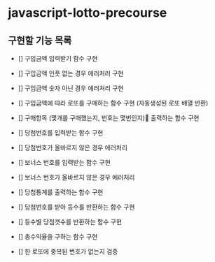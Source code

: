 # javascript-lotto-precourse

## 구현할 기능 목록

- [] 구입금액 입력받기 함수 구현
- [] 구입금액 인풋 없는 경우 에러처러 구현
- [] 구입금액 숫자 아닌 경우 에러처리 구현

- [] 구입금액에 따라 로또를 구매하는 함수 구현 (자동생성된 로또 배열 반환)
- [] 구매항목 (몇개를 구매했는지, 번호는 몇번인지) 출력하는 함수 구현

- [] 당첨번호를 입력받는 함수 구현
- [] 당첨번호가 올바르지 않은 경우 에러처리

- [] 보너스 번호를 입력받는 함수 구현
- [] 보너스 번호가 올바르지 않은 경우 에러처리

- [] 당첨통계를 출력하는 함수 구현
- [] 당첨번호를 받아 등수를 반환하는 함수 구현
- [] 등수별 당첨갯수를 반환하는 함수 구현
- [] 총수익율을 구하는 함수 구현

- [] 한 로또에 중복된 번호가 없는지 검증
